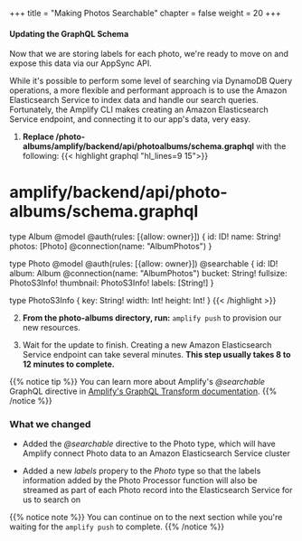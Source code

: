 +++
title = "Making Photos Searchable"
chapter = false
weight = 20
+++

#### Updating the GraphQL Schema

Now that we are storing labels for each photo, we're ready to move on and expose this data via our AppSync API.

While it's possible to perform some level of searching via DynamoDB Query operations, a more flexible and performant approach is to use the Amazon Elasticsearch Service to index data and handle our search queries. Fortunately, the Amplify CLI makes creating an Amazon Elasticsearch Service endpoint, and connecting it to our app's data, very easy.


1. **Replace /photo-albums/amplify/backend/api/photoalbums/schema.graphql** with the following:
{{< highlight graphql "hl_lines=9 15">}}
# amplify/backend/api/photo-albums/schema.graphql

type Album @model @auth(rules: [{allow: owner}]) {
    id: ID!
    name: String!
    photos: [Photo] @connection(name: "AlbumPhotos")
}

type Photo @model @auth(rules: [{allow: owner}]) @searchable {
    id: ID!
    album: Album @connection(name: "AlbumPhotos")
    bucket: String!
    fullsize: PhotoS3Info!
    thumbnail: PhotoS3Info!
    labels: [String!]
}

type PhotoS3Info {
    key: String!
    width: Int!
    height: Int!
}
{{< /highlight >}}

2. **From the photo-albums directory, run:** `amplify push` to provision our new resources.

3. Wait for the update to finish. Creating a new Amazon Elasticsearch Service endpoint can take several minutes. **This step usually takes 8 to 12 minutes to complete.**

{{% notice tip %}}
You can learn more about Amplify's *@searchable* GraphQL directive in [Amplify's GraphQL Transform documentation](https://github.com/aws-amplify/amplify-cli/blob/master/graphql-transform-tutorial.md#searchable).
{{% /notice %}}

### What we changed
- Added the *@searchable* directive to the Photo type, which will have Amplify connect Photo data to an Amazon Elasticsearch Service cluster

- Added a new *labels* propery to the *Photo* type so that the labels information added by the Photo Processor function will also be streamed as part of each Photo record into the Elasticsearch Service for us to search on


{{% notice note %}}
You can continue on to the next section while you're waiting for the `amplify push` to complete. 
{{% /notice %}}